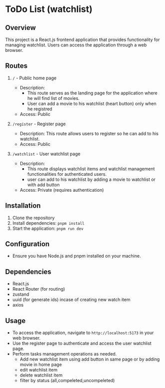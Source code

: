 # ToDo List (watchlist)

## Overview

This project is a React.js frontend application that provides functionality for managing watchlist. Users can access the application through a web browser.

## Routes

1. `/` - Public home page

   - Description:
     - This route serves as the landing page for the application where he will find list of movies.
     - User can add a movie to his watchlist (heart button) only when he registred
   - Access: Public

2. `/register` - Register page

   - Description: This route allows users to register so he can add to his watchlist.
   - Access: Public

3. `/watchlist` - User watchlist page
   - Description:
     - This route displays watchlist items and watchlist management functionalities for authenticated users.
     - user can add to his watchlist by adding a movie to watchlist or with add button
   - Access: Private (requires authentication)

## Installation

1. Clone the repository
2. Install dependencies: `pnpm install`
3. Start the application: `pnpm run dev`

## Configuration

- Ensure you have Node.js and pnpm installed on your machine.

## Dependencies

- React.js
- React Router (for routing)
- zustand
- uuid (for generate ids) incase of creating new watch item
- axios

## Usage

- To access the application, navigate to `http://localhost:5173` in your web browser.
- Use the register page to authenticate and access the user watchlist page.
- Perform tasks management operations as needed.
  - Add new watchlist item using add button in same page or by adding movie in home page
  - edit watchlist item
  - delete watchlist item
  - filter by status (all,compeleted,uncompeleted)
